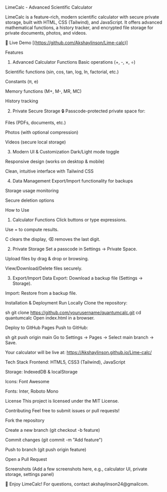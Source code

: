 LimeCalc - Advanced Scientific Calculator

LimeCalc is a feature-rich, modern scientific calculator with secure private storage, built with HTML, CSS (Tailwind), and JavaScript. It offers advanced mathematical functions, a history tracker, and encrypted file storage for private documents, photos, and videos.

🔗 Live Demo [(https://github.com/Akshaylinson/Lime-calc)]

Features
1. Advanced Calculator Functions
Basic operations (+, -, ×, ÷)

Scientific functions (sin, cos, tan, log, ln, factorial, etc.)

Constants (π, e)

Memory functions (M+, M-, MR, MC)

History tracking

2. Private Secure Storage
🔒 Passcode-protected private space for:

Files (PDFs, documents, etc.)

Photos (with optional compression)

Videos (secure local storage)

3. Modern UI & Customization
Dark/Light mode toggle

Responsive design (works on desktop & mobile)

Clean, intuitive interface with Tailwind CSS

4. Data Management
Export/Import functionality for backups

Storage usage monitoring

Secure deletion options

How to Use
1. Calculator Functions
Click buttons or type expressions.

Use = to compute results.

C clears the display, ⌫ removes the last digit.

2. Private Storage
Set a passcode in Settings → Private Space.

Upload files by drag & drop or browsing.

View/Download/Delete files securely.

3. Export/Import Data
Export: Download a backup file (Settings → Storage).

Import: Restore from a backup file.

Installation & Deployment
Run Locally
Clone the repository:

sh
git clone https://github.com/yourusername/quantumcalc.git
cd quantumcalc
Open index.html in a browser.

Deploy to GitHub Pages
Push to GitHub:

sh
git push origin main
Go to Settings → Pages → Select main branch → Save.

Your calculator will be live at:
https://Akshaylinson.github.io/Lime-calc/

Tech Stack
Frontend: HTML5, CSS3 (Tailwind), JavaScript

Storage: IndexedDB & localStorage

Icons: Font Awesome

Fonts: Inter, Roboto Mono

License
This project is licensed under the MIT License.

Contributing
Feel free to submit issues or pull requests!

Fork the repository

Create a new branch (git checkout -b feature)

Commit changes (git commit -m "Add feature")

Push to branch (git push origin feature)

Open a Pull Request

Screenshots
(Add a few screenshots here, e.g., calculator UI, private storage, settings panel)

🌟 Enjoy LimeCalc!
For questions, contact akshaylinson24@gmailcom.

